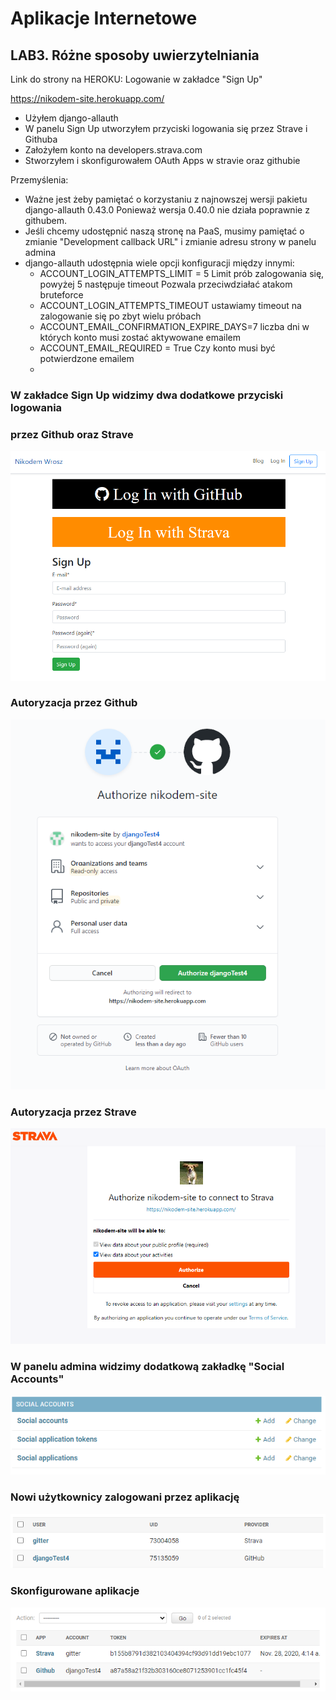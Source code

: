 # Aplikacje Internetowe

## LAB3. Różne sposoby uwierzytelniania
Link do strony na HEROKU:
Logowanie w zakładce "Sign Up"

https://nikodem-site.herokuapp.com/

- Użyłem django-allauth
- W panelu Sign Up utworzyłem przyciski logowania się przez Strave i Githuba
- Założyłem konto na developers.strava.com 
- Stworzyłem i skonfigurowałem OAuth Apps w stravie oraz githubie

Przemyślenia:
- Ważne jest żeby pamiętać o korzystaniu z najnowszej wersji pakietu django-allauth 0.43.0
  Ponieważ wersja 0.40.0 nie działa poprawnie z githubem.
- Jeśli chcemy udostępnić naszą stronę na PaaS, musimy pamiętać o zmianie "Development callback URL"
  i zmianie adresu strony w panelu admina
- django-allauth udostępnia wiele opcji konfiguracji między innymi:
    - ACCOUNT_LOGIN_ATTEMPTS_LIMIT = 5 Limit prób zalogowania się, powyżej 5 następuje timeout
      Pozwala przeciwdziałać atakom bruteforce
    - ACCOUNT_LOGIN_ATTEMPTS_TIMEOUT ustawiamy timeout na zalogowanie się po zbyt wielu próbach
    - ACCOUNT_EMAIL_CONFIRMATION_EXPIRE_DAYS=7 liczba dni w których konto musi zostać aktywowane emailem
    - ACCOUNT_EMAIL_REQUIRED = True Czy konto musi być potwierdzone emailem
    - 


### W zakładce Sign Up widzimy dwa dodatkowe przyciski logowania
### przez Github oraz Strave
  ![strona głóna](/scr/lab3/1.PNG)
### Autoryzacja przez Github
  ![strona głóna](/scr/lab3/2.PNG)
### Autoryzacja przez Strave
  ![strona głóna](/scr/lab3/3.PNG)
### W panelu admina widzimy dodatkową zakładkę "Social Accounts"
![strona głóna](/scr/lab3/4.PNG)
### Nowi użytkownicy zalogowani przez aplikację
![strona głóna](/scr/lab3/5.PNG)
### Skonfigurowane aplikacje
![strona głóna](/scr/lab3/6.PNG)
